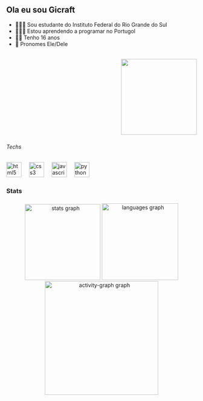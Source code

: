 ## Ola eu sou Gicraft 

- 👨🏻‍🎓 Sou estudante do Instituto Federal do Rio Grande do Sul
- 👨🏻‍💻 Estou aprendendo a programar no Portugol
- 👦🏼 Tenho 16 anos
- 🏐 Pronomes Ele/Dele
<br clear="both">

<div align="right">
  <img height="200" src="https://i.pinimg.com/originals/80/b7/e9/80b7e9618a99a62da3000823a818394d.gif"  />
</div>

###

<div align="left">
</div>

###

<h6 align="left">Techs</h6>

###

<div align="left">
  <img src="https://cdn.simpleicons.org/html5/E34F26" height="40" alt="html5 logo"  />
  <img width="12" />
  <img src="https://cdn.simpleicons.org/css3/1572B6" height="40" alt="css3 logo"  />
  <img width="12" />
  <img src="https://cdn.jsdelivr.net/gh/devicons/devicon/icons/javascript/javascript-original.svg" height="40" alt="javascript logo"  />
  <img width="12" />
  <img src="https://cdn.jsdelivr.net/gh/devicons/devicon/icons/python/python-original.svg" height="40" alt="python logo"  />
</div>

###

<h3 align="left">Stats</h3>

###

<div align="center">
  <img src="https://github-readme-stats.vercel.app/api?username=gicraft00&hide_title=false&hide_rank=false&show_icons=true&include_all_commits=true&count_private=true&disable_animations=false&theme=gotham&locale=pt-br&hide_border=false&order=1" height="200" alt="stats graph"  />
  <img src="https://github-readme-stats.vercel.app/api/top-langs?username=gicraft00&locale=pt-br&hide_title=false&layout=compact&card_width=320&langs_count=12&theme=gotham&hide_border=false&order=2" height="202" alt="languages graph"  />
  <img src="https://github-readme-activity-graph.vercel.app/graph?username=gicraft00&radius=16&theme=gotham&area=true&order=5" height="300" alt="activity-graph graph"  />
</div>

###
